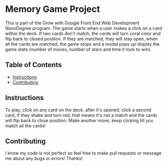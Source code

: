 # Memory Game Project

This is part of the Grow with Google Front End Web Development NanoDegree program. The game starts when a user makes a click on a card within the deck. If two cards don't match, the cards will turn coral color and flip back to closed position. If they are matched, they will stay open, when all the cards are matched, the game stops and a modal pops up display the game stats (number of moves, number of stars and time it took to win).

## Table of Contents

* [Instructions](#instructions)
* [Contributing](#contributing)

## Instructions

To play, click on any card on the deck, after it's opened, click a second card, if they shake and turn red, that means it's not a match and the cards will flip back to close position. Make another move, keep clicking till you match all the cards!

## Contributing

I know my code is not perfect so feel free to make pull requests or message me about any bugs or errors! Thanks!
